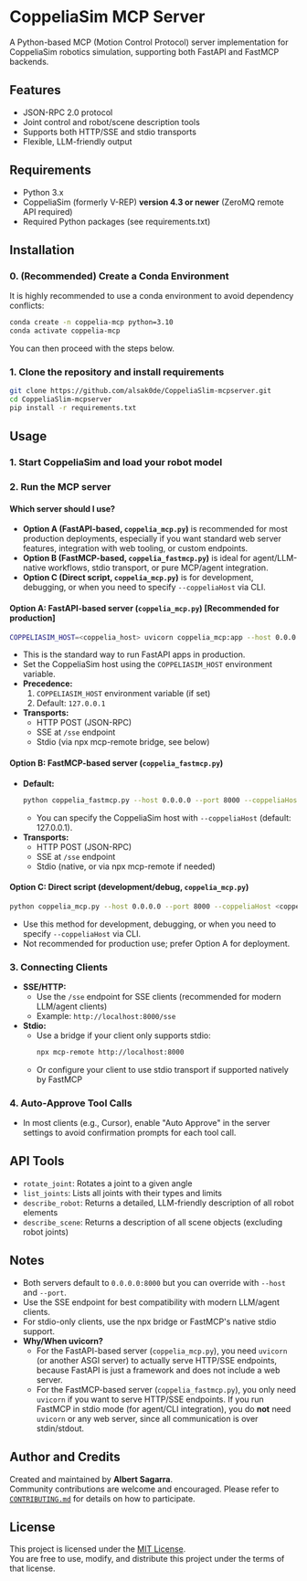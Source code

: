 # CoppeliaSim MCP Server

A Python-based MCP (Motion Control Protocol) server implementation for CoppeliaSim robotics simulation, supporting both FastAPI and FastMCP backends.

## Features
- JSON-RPC 2.0 protocol
- Joint control and robot/scene description tools
- Supports both HTTP/SSE and stdio transports
- Flexible, LLM-friendly output

## Requirements
- Python 3.x
- CoppeliaSim (formerly V-REP) **version 4.3 or newer** (ZeroMQ remote API required)
- Required Python packages (see requirements.txt)

## Installation

### 0. (Recommended) Create a Conda Environment

It is highly recommended to use a conda environment to avoid dependency conflicts:

```bash
conda create -n coppelia-mcp python=3.10
conda activate coppelia-mcp
```

You can then proceed with the steps below.

### 1. Clone the repository and install requirements

```bash
git clone https://github.com/alsak0de/CoppeliaSlim-mcpserver.git
cd CoppeliaSlim-mcpserver
pip install -r requirements.txt
```

## Usage

### 1. Start CoppeliaSim and load your robot model

### 2. Run the MCP server

#### Which server should I use?
- **Option A (FastAPI-based, `coppelia_mcp.py`)** is recommended for most production deployments, especially if you want standard web server features, integration with web tooling, or custom endpoints.
- **Option B (FastMCP-based, `coppelia_fastmcp.py`)** is ideal for agent/LLM-native workflows, stdio transport, or pure MCP/agent integration.
- **Option C (Direct script, `coppelia_mcp.py`)** is for development, debugging, or when you need to specify `--coppeliaHost` via CLI.

#### Option A: FastAPI-based server (`coppelia_mcp.py`) [Recommended for production]
```bash
COPPELIASIM_HOST=<coppelia_host> uvicorn coppelia_mcp:app --host 0.0.0.0 --port 8000
```
- This is the standard way to run FastAPI apps in production.
- Set the CoppeliaSim host using the `COPPELIASIM_HOST` environment variable.
- **Precedence:**
  1. `COPPELIASIM_HOST` environment variable (if set)
  2. Default: `127.0.0.1`
- **Transports:**
  - HTTP POST (JSON-RPC)
  - SSE at `/sse` endpoint
  - Stdio (via npx mcp-remote bridge, see below)

#### Option B: FastMCP-based server (`coppelia_fastmcp.py`)
- **Default:**
  ```bash
  python coppelia_fastmcp.py --host 0.0.0.0 --port 8000 --coppeliaHost <coppelia_host>
  ```
  - You can specify the CoppeliaSim host with `--coppeliaHost` (default: 127.0.0.1).
- **Transports:**
  - HTTP POST (JSON-RPC)
  - SSE at `/sse` endpoint
  - Stdio (native, or via npx mcp-remote if needed)

#### Option C: Direct script (development/debug, `coppelia_mcp.py`)
```bash
python coppelia_mcp.py --host 0.0.0.0 --port 8000 --coppeliaHost <coppelia_host>
```
- Use this method for development, debugging, or when you need to specify `--coppeliaHost` via CLI.
- Not recommended for production use; prefer Option A for deployment.

### 3. Connecting Clients
- **SSE/HTTP:**
  - Use the `/sse` endpoint for SSE clients (recommended for modern LLM/agent clients)
  - Example: `http://localhost:8000/sse`
- **Stdio:**
  - Use a bridge if your client only supports stdio:
    ```bash
    npx mcp-remote http://localhost:8000
    ```
  - Or configure your client to use stdio transport if supported natively by FastMCP

### 4. Auto-Approve Tool Calls
- In most clients (e.g., Cursor), enable "Auto Approve" in the server settings to avoid confirmation prompts for each tool call.

## API Tools
- `rotate_joint`: Rotates a joint to a given angle
- `list_joints`: Lists all joints with their types and limits
- `describe_robot`: Returns a detailed, LLM-friendly description of all robot elements
- `describe_scene`: Returns a description of all scene objects (excluding robot joints)

## Notes
- Both servers default to `0.0.0.0:8000` but you can override with `--host` and `--port`.
- Use the SSE endpoint for best compatibility with modern LLM/agent clients.
- For stdio-only clients, use the npx bridge or FastMCP's native stdio support.
- **Why/When uvicorn?**
  - For the FastAPI-based server (`coppelia_mcp.py`), you need `uvicorn` (or another ASGI server) to actually serve HTTP/SSE endpoints, because FastAPI is just a framework and does not include a web server.
  - For the FastMCP-based server (`coppelia_fastmcp.py`), you only need `uvicorn` if you want to serve HTTP/SSE endpoints. If you run FastMCP in stdio mode (for agent/CLI integration), you do **not** need `uvicorn` or any web server, since all communication is over stdin/stdout.



## Author and Credits

Created and maintained by **Albert Sagarra**.  
Community contributions are welcome and encouraged. Please refer to [`CONTRIBUTING.md`](./CONTRIBUTING.md) for details on how to participate.

## License

This project is licensed under the [MIT License](./LICENSE).  
You are free to use, modify, and distribute this project under the terms of that license.
